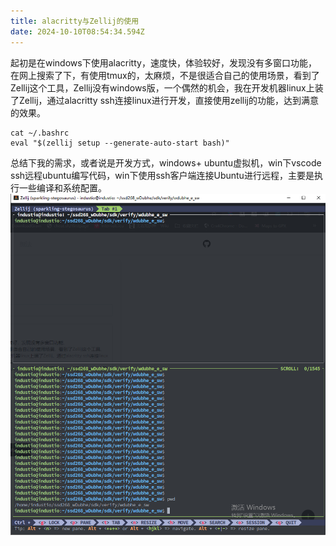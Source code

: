 ```yaml
---
title: alacritty与Zellij的使用
date: 2024-10-10T08:54:34.594Z
---
```


起初是在windows下使用alacritty，速度快，体验较好，发现没有多窗口功能，
在网上搜索了下，有使用tmux的，太麻烦，不是很适合自己的使用场景，看到了Zellij这个工具，Zellij没有windows版，一个偶然的机会，我在开发机器linux上装了Zellij，通过alacritty ssh连接linux进行开发，直接使用zellij的功能，达到满意的效果。


```shel
cat ~/.bashrc
eval "$(zellij setup --generate-auto-start bash)"

```

总结下我的需求，或者说是开发方式，windows+ ubuntu虚拟机，win下vscode ssh远程ubuntu编写代码，win下使用ssh客户端连接Ubuntu进行远程，主要是执行一些编译和系统配置。
![2024-10-10_165044.png](https://github.com/wuqingwei/tinymind-blog/blob/main/assets/images/2024-10-10/1728550260426.png?raw=true)